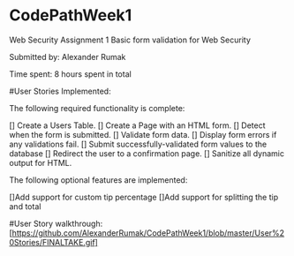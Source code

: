 # CodePathWeek1
Web Security Assignment 1
Basic form validation for Web Security

Submitted by: Alexander Rumak

Time spent: 8 hours spent in total

#User Stories Implemented:

The following required functionality is complete:

[] Create a Users Table.
[] Create a Page with an HTML form.
[] Detect when the form is submitted.
[] Validate form data.
[] Display form errors if any validations fail.
[] Submit successfully-validated form values to the database
[] Redirect the user to a confirmation page.
[] Sanitize all dynamic output for HTML.

The following optional features are implemented:

[]Add support for custom tip percentage
[]Add support for splitting the tip and total


#User Story walkthrough:
[https://github.com/AlexanderRumak/CodePathWeek1/blob/master/User%20Stories/FINALTAKE.gif]

